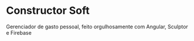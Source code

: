 # Constructor Soft
Gerenciador de gasto pessoal, feito orgulhosamente com Angular, Sculptor e Firebase

